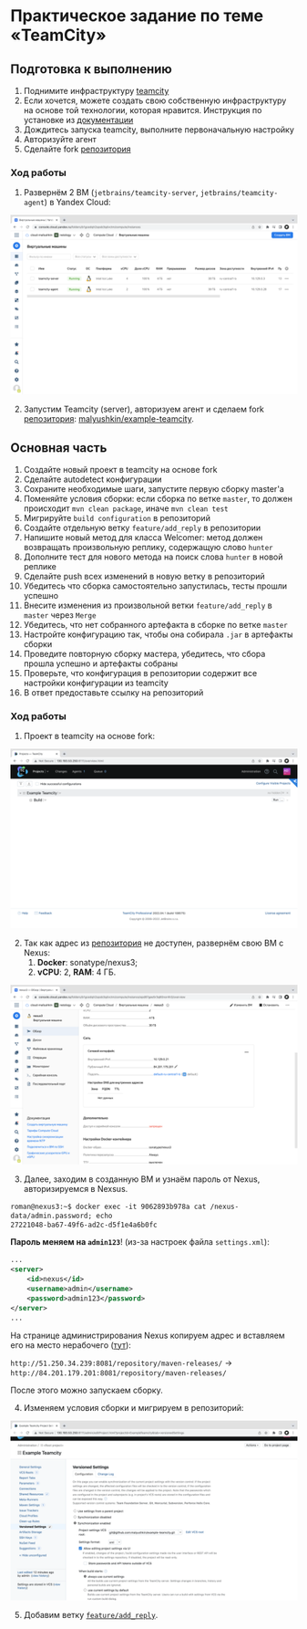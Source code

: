 # Практическое задание по теме «TeamCity»

## Подготовка к выполнению

1. Поднимите инфраструктуру [teamcity](./teamcity/docker-compose.yml)
2. Если хочется, можете создать свою собственную инфраструктуру на основе той технологии, которая нравится. Инструкция по установке из [документации](https://www.jetbrains.com/help/teamcity/installing-and-configuring-the-teamcity-server.html)
3. Дождитесь запуска teamcity, выполните первоначальную настройку
4. Авторизуйте агент
5. Сделайте fork [репозитория](https://github.com/aragastmatb/example-teamcity)

### Ход работы

1. Развернём 2 ВМ (`jetbrains/teamcity-server`, `jetbrains/teamcity-agent`) в Yandex Cloud:

![Yandex Cloud VMs](img/yc-vms.png)

2. Запустим Teamcity (server), авторизуем агент и сделаем fork [репозитория](https://github.com/aragastmatb/example-teamcity): [malyushkin/example-teamcity](https://github.com/malyushkin/example-teamcity).

## Основная часть

1. Создайте новый проект в teamcity на основе fork
2. Сделайте autodetect конфигурации
3. Сохраните необходимые шаги, запустите первую сборку master'a
4. Поменяйте условия сборки: если сборка по ветке `master`, то должен происходит `mvn clean package`, иначе `mvn clean test`
5. Мигрируйте `build configuration` в репозиторий
6. Создайте отдельную ветку `feature/add_reply` в репозитории
7. Напишите новый метод для класса Welcomer: метод должен возвращать произвольную реплику, содержащую слово `hunter`
8. Дополните тест для нового метода на поиск слова `hunter` в новой реплике
9. Сделайте push всех изменений в новую ветку в репозиторий
10. Убедитесь что сборка самостоятельно запустилась, тесты прошли успешно
11. Внесите изменения из произвольной ветки `feature/add_reply` в `master` через `Merge`
12. Убедитесь, что нет собранного артефакта в сборке по ветке `master`
13. Настройте конфигурацию так, чтобы она собирала `.jar` в артефакты сборки
14. Проведите повторную сборку мастера, убедитесь, что сбора прошла успешно и артефакты собраны
15. Проверьте, что конфигурация в репозитории содержит все настройки конфигурации из teamcity
16. В ответ предоставьте ссылку на репозиторий

### Ход работы

1. Проект в teamcity на основе fork:

![Teamcity fork](img/tc-fork.png)

2. Так как адрес из [репозитория](https://github.com/aragastmatb/example-teamcity) не доступен, развернём свою ВМ с Nexus:
   1. **Docker**: sonatype/nexus3;
   2. **vCPU**: 2, **RAM**: 4 ГБ.
   
![Yandex Cloud Nexus](img/yc-nexus.png)

3. Далее, заходим в созданную ВМ и узнаём пароль от Nexus, авторизируемся в Nexsus. 

```
roman@nexus3:~$ docker exec -it 9062893b978a cat /nexus-data/admin.password; echo
27221048-ba67-49f6-ad2c-d5f1e4a6b0fc
```

**Пароль меняем на `admin123`**! (из-за настроек файла `settings.xml`):

```xml
...
<server>
    <id>nexus</id>
    <username>admin</username>
    <password>admin123</password>
</server>
...
```

На странице администрирования Nexus копируем адрес и вставляем его на место нерабочего ([тут](https://github.com/malyushkin/example-teamcity/edit/master/pom.xml)):

`http://51.250.34.239:8081/repository/maven-releases/` → `http://84.201.179.201:8081/repository/maven-releases/`

После этого можно запускаем сборку.

4. Изменяем условия сборки и мигрируем в репозиторий:

![Teamcity build upload](img/tc-build-upload.png)

5. Добавим ветку [`feature/add_reply`](https://github.com/malyushkin/example-teamcity/tree/feature/add_reply).
